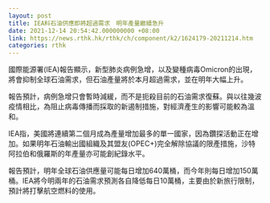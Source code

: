 ```yaml
---
layout: post
title: IEA料石油供應即將超過需求　明年產量繼續急升
date: 2021-12-14 20:54:42.000000000 +08:00
link: https://news.rthk.hk/rthk/ch/component/k2/1624179-20211214.htm
categories: rthk
---
```


國際能源署(IEA)報告顯示，新型肺炎病例急增，以及變種病毒Omicron的出現，將會抑制全球石油需求，但石油產量將於本月超過需求，並在明年大幅上升。

報告預計，病例急增只會暫時減緩，而不是扼殺目前的石油需求復蘇。與以往幾波疫情相比，為阻止病毒傳播而採取的新遏制措施，對經濟產生的影響可能較為溫和。

IEA指，美國將連續第二個月成為產量增加最多的單一國家，因為鑽探活動正在增加。如果明年石油輸出國組織及其盟友(OPEC+)完全解除協議的限產措施，沙特阿拉伯和俄羅斯的年產量亦可能創紀錄水平。

報告預計，明年全球石油供應量可能每日增加640萬桶，而今年則每日增加150萬桶。IEA將今明兩年的石油需求預測各自降低每日10萬桶，主要由於新旅行限制，預計將打擊航空燃料的使用。

